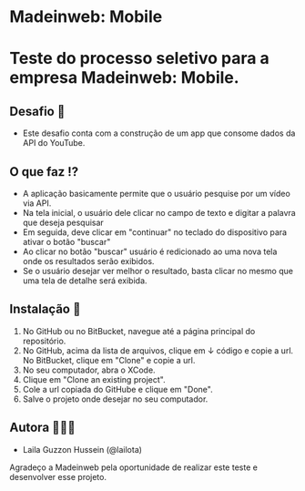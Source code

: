 # Madeinweb: Mobile
# Teste do processo seletivo para a empresa Madeinweb: Mobile.

## Desafio 🎯
- Este desafio conta com a construção de um app que consome dados da API do YouTube.

## O que faz ⁉️
- A aplicação basicamente permite que o usuário pesquise por um vídeo via API.
- Na tela inicial, o usuário dele clicar no campo de texto e digitar a palavra que deseja pesquisar 
- Em seguida, deve clicar em "continuar" no teclado do dispositivo para ativar o botão "buscar"
- Ao clicar no botão "buscar" usuário é redicionado ao uma nova tela onde os resultados serão exibidos.
- Se o usuário desejar ver melhor o resultado, basta clicar no mesmo que uma tela de detalhe será exibida.

## Instalação 📲
1. No GitHub ou no BitBucket, navegue até a página principal do repositório.
2. No GitHub, acima da lista de arquivos, clique em ↓ código e copie a url. No BitBucket, clique em "Clone" e copie a url.
3. No seu computador, abra o XCode.
4. Clique em "Clone an existing project".
5. Cole a url copiada do GitHube e clique em "Done".
6. Salve o projeto onde desejar no seu computador.

## Autora 👩🏻‍💻
- Laila Guzzon Hussein (@lailota)

Agradeço a Madeinweb pela oportunidade de realizar este teste e desenvolver esse projeto.
